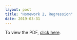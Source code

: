 ```yaml
---
layout: post
title: "Homework 2, Regression"
date: 2019-03-31
---
```

To view the PDF, [click here]({{site.baseurl}}/homework/hw1.pdf).
